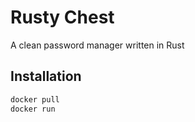 # Rusty Chest

A clean password manager written in Rust

## Installation

```bash
docker pull
docker run
```
